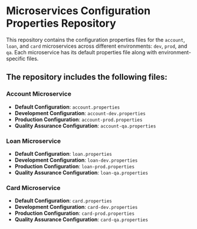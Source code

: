 # Microservices Configuration Properties Repository

This repository contains the configuration properties files for the `account`, `loan`, and `card` microservices across different environments: `dev`, `prod`, and `qa`. Each microservice has its default properties file along with environment-specific files.

## The repository includes the following files:



### Account Microservice
- **Default Configuration**: `account.properties`
- **Development Configuration**: `account-dev.properties`
- **Production Configuration**: `account-prod.properties`
- **Quality Assurance Configuration**: `account-qa.properties`

### Loan Microservice
- **Default Configuration**: `loan.properties`
- **Development Configuration**: `loan-dev.properties`
- **Production Configuration**: `loan-prod.properties`
- **Quality Assurance Configuration**: `loan-qa.properties`

### Card Microservice
- **Default Configuration**: `card.properties`
- **Development Configuration**: `card-dev.properties`
- **Production Configuration**: `card-prod.properties`
- **Quality Assurance Configuration**: `card-qa.properties`
